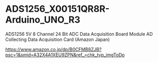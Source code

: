 # ADS1256_X00151QR8R-Arduino_UNO_R3

ADS1256 5V 8 Channel 24 Bit ADC Data Acquisition Board Module AD Collecting Data Acquisition Card (Amazon Japan)

https://www.amazon.co.jp/dp/B0CFMB8ZJB?psc=1&smid=A32X4A1XEU9ZPN&ref_=chk_typ_imgToDp
